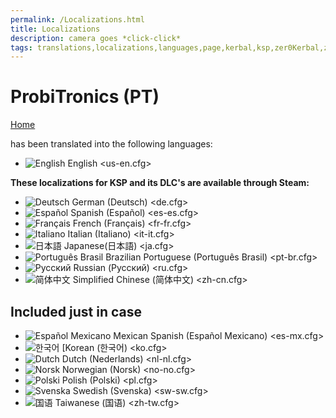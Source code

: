 ```yaml
---
permalink: /Localizations.html
title: Localizations
description: camera goes *click-click*
tags: translations,localizations,languages,page,kerbal,ksp,zer0Kerbal,zedK
---
```


<!-- Localizations.md v1.1.5.0
ProbiTronics (PT)
created: 01 Feb 2022
updated: 13 May 2022 -->

<script src="https://kit.fontawesome.com/0ea5493613.js" crossorigin="anonymous"></script>
<div class="fa-3x">
  <i class="fa fa-language fa-beat-fade" style="--fa-beat-fade-opacity: 0.1; --fa-beat-fade-scale: 1.25; color: #BADA55"></i>
</div>

# ProbiTronics (PT)

[Home](./index.md)

has been translated into the following languages:

* ![English][EN] English <us-en.cfg>

__These localizations for KSP and its DLC's are available through Steam:__

* ![Deutsch][DE] German (Deutsch) <de.cfg>  
* ![Español][ES] Spanish (Español) <es-es.cfg>  
* ![Français][FR] French (Français) <fr-fr.cfg>  
* ![Italiano][IT] Italian (Italiano) <it-it.cfg>  
* ![日本語][JA] Japanese(日本語) <ja.cfg>  
* ![Português Brasil][BR] Brazilian Portuguese (Português Brasil) <pt-br.cfg>  
* ![Русский][RU] Russian (Русский) <ru.cfg>  
* ![简体中文][CN] Simplified Chinese (简体中文) <zh-cn.cfg>  

## Included just in case

* ![Español Mexicano][MX] Mexican Spanish (Español Mexicano) <es-mx.cfg>  
* ![한국어][KO] [Korean (한국어) <ko.cfg>  
* ![Dutch][NL] Dutch (Nederlands) <nl-nl.cfg>  
* ![Norsk][NO] Norwegian (Norsk) <no-no.cfg>  
* ![Polski][PO] Polish (Polski) <pl.cfg>  
* ![Svenska][SW] Swedish (Svenska) <sw-sw.cfg>  
* ![国语][TW] Taiwanese (国语) <zh-tw.cfg>

<!-- Localization -->
[lreadme]: https://github.com/zer0Kerbal/zer0Kerbal/blob/master/Localization/readme.md "Localization Readme"
[qstart]: https://github.com/zer0Kerbal/zer0Kerbal/blob/master/Localization/quickstart.md "Quickstart"

[EN]: https://raw.githubusercontent.com/zer0Kerbal/zer0Kerbal/zed'K/img/EN.png "English"  
[BR]: https://raw.githubusercontent.com/zer0Kerbal/zer0Kerbal/zed'K/img/BR.png "Português Brasil"
[CN]: https://raw.githubusercontent.com/zer0Kerbal/zer0Kerbal/zed'K/img/CH.png "中文"  
[DE]: https://raw.githubusercontent.com/zer0Kerbal/zer0Kerbal/zed'K/img/DE.png "Deutsch"  
[ES]: https://raw.githubusercontent.com/zer0Kerbal/zer0Kerbal/zed'K/img/ES.png "Español"  
[FR]: https://raw.githubusercontent.com/zer0Kerbal/zer0Kerbal/zed'K/img/FR.png "Français"  
[IT]: https://raw.githubusercontent.com/zer0Kerbal/zer0Kerbal/zed'K/img/IT.png "Italiano"  
[JA]: https://raw.githubusercontent.com/zer0Kerbal/zer0Kerbal/zed'K/img/JA.png "日本語"  
[KO]: https://raw.githubusercontent.com/zer0Kerbal/zer0Kerbal/zed'K/img/KO.png "한국어"  
[MX]: https://raw.githubusercontent.com/zer0Kerbal/zer0Kerbal/zed'K/img/MX.png "Mexicano Español"  
[NL]: https://raw.githubusercontent.com/zer0Kerbal/zer0Kerbal/zed'K/img/NL.png "Dutch"  
[NO]: https://raw.githubusercontent.com/zer0Kerbal/zer0Kerbal/zed'K/img/NO.png "Norsk"
[PO]: https://raw.githubusercontent.com/zer0Kerbal/zer0Kerbal/zed'K/img/PO.png "Polski"  
[RU]: https://raw.githubusercontent.com/zer0Kerbal/zer0Kerbal/zed'K/img/RU.png "Русский"  
[SW]: https://raw.githubusercontent.com/zer0Kerbal/zer0Kerbal/zed'K/img/SW.png "Svenska"  
[TW]: https://raw.githubusercontent.com/zer0Kerbal/zer0Kerbal/zed'K/img/TW.png "国语"

<!-- this file CC BY-ND 4.0 by zer0Kerbal -->
